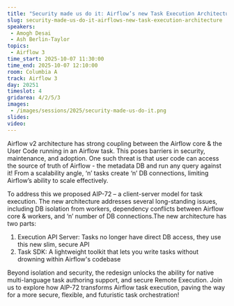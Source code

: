 ```yaml
---
title: "Security made us do it: Airflow’s new Task Execution Architecture"
slug: security-made-us-do-it-airflows-new-task-execution-architecture
speakers:
 - Amogh Desai
 - Ash Berlin-Taylor
topics:
 - Airflow 3
time_start: 2025-10-07 11:30:00
time_end: 2025-10-07 12:10:00
room: Columbia A
track: Airflow 3
day: 20251
timeslot: 4
gridarea: 4/2/5/3
images: 
 - /images/sessions/2025/security-made-us-do-it.png
slides:
video: 
---
```


Airflow v2 architecture has strong coupling between the Airflow core & the User Code running in an Airflow task. This poses barriers in security, maintenance, and adoption. One such threat is that user code can access the source of truth of Airflow - the metadata DB and run any query against it! From a scalability angle, ‘n’ tasks create ‘n’ DB connections, limiting Airflow’s ability to scale effectively.

To address this we proposed AIP-72 – a client-server model for task execution. The new architecture addresses several long-standing issues, including DB isolation from workers, dependency conflicts between Airflow core & workers, and ‘n’ number of DB connections.The new architecture has two parts:
1. Execution API Server: Tasks no longer have direct DB access, they use this new slim, secure API
2. Task SDK: A lightweight toolkit that lets you write tasks without drowning within Airflow's codebase

Beyond isolation and security, the redesign unlocks the ability for native multi-language task authoring support, and secure Remote Execution. Join us to explore how AIP-72 transforms Airflow task execution, paving the way for a more secure, flexible, and futuristic task orchestration!